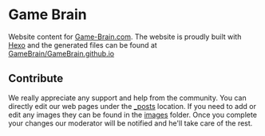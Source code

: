 # Game Brain

Website content for [Game-Brain.com](http://game-brain.com). The website is proudly built with [Hexo](https://github.com/hexojs/) and the generated files can be found at [GameBrain/GameBrain.github.io](https://github.com/GameBrain/GameBrain.github.io)

## Contribute

We really appreciate any support and help from the community. You can directly edit our web pages under the [_posts](https://github.com/GameBrain/Site/tree/master/_posts) location. If you need to add or edit any images they can be found in the [images](https://github.com/GameBrain/Site/tree/master/images) folder. Once you complete your changes our moderator will be notified and he'll take care of the rest. 
